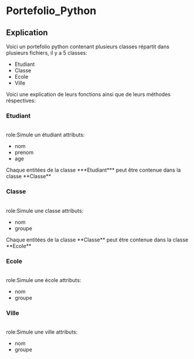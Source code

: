 # Portefolio_Python
## Explication
Voici un portefolio python contenant plusieurs classes répartit dans plusieurs fichiers,
il y a 5 classes:
<ul>
  <li>Etudiant</li>
  <li>Classe</li>
  <li>Ecole</li>
  <li>Ville</li>
</ul>
Voici une explication de leurs fonctions ainsi que de leurs méthodes réspectives:

### Etudiant

<br/>
role:Simule un étudiant
attributs:
<ul>
  <li>nom</li>
  <li>prenom</li>
  <li>age</li>
</ul>
Chaque entitées de la classe ***Etudiant*** peut être contenue dans la classe **Classe**

### Classe

<br/>
role:Simule une classe
attributs:
<ul>
  <li>nom</li>
  <li>groupe</li>
</ul>
Chaque entitées de la classe **Classe** peut être contenue dans la classe **Ecole**

### Ecole

<br/>
role:Simule une école
attributs:
<ul>
  <li>nom</li>
  <li>groupe</li>
</ul>

### Ville

<br/>
role:Simule une ville
attributs:
<ul>
  <li>nom</li>
  <li>groupe</li>
</ul>
